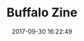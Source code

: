 ---
title: Buffalo Zine
date: 2017-09-30 16:22:49
position: 0
image: "/uploads/buffalo-zine-01.jpg"
aspect-ratio: 5-7
align-vertical: middle
align-horizontal: right
size: small
images:
- "/uploads/buffalo-zine-01.jpg"
- "/uploads/buffalo-zine-02.jpg"
- "/uploads/buffalo-zine-03.jpg"
- "/uploads/buffalo-zine-04.jpg"
- "/uploads/buffalo-zine-05.jpg"
- "/uploads/buffalo-zine-06.jpg"
- "/uploads/buffalo-zine-07.jpg"
- "/uploads/buffalo-zine-08.jpg"
publication: 
layout: project
---